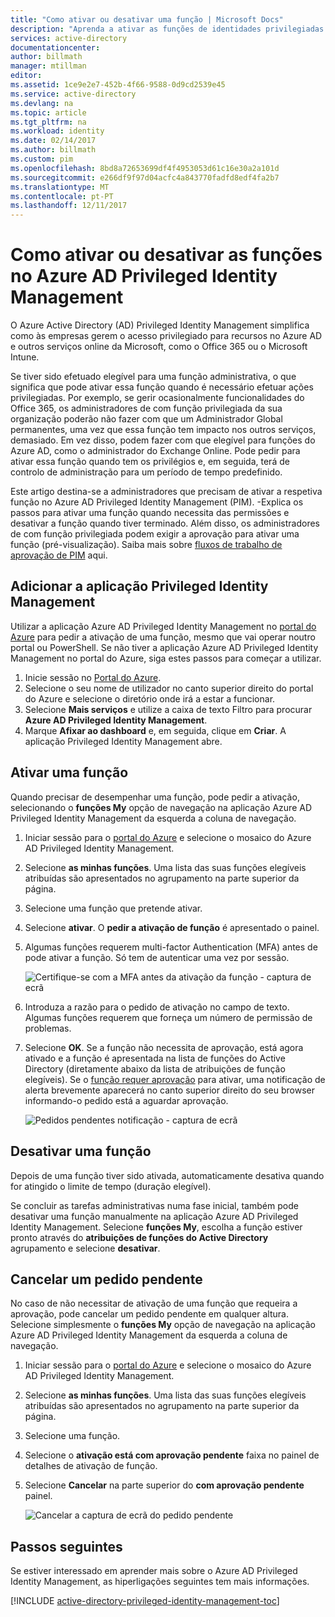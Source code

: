 ```yaml
---
title: "Como ativar ou desativar uma função | Microsoft Docs"
description: "Aprenda a ativar as funções de identidades privilegiadas com a aplicação Azure Privileged Identity Management."
services: active-directory
documentationcenter: 
author: billmath
manager: mtillman
editor: 
ms.assetid: 1ce9e2e7-452b-4f66-9588-0d9cd2539e45
ms.service: active-directory
ms.devlang: na
ms.topic: article
ms.tgt_pltfrm: na
ms.workload: identity
ms.date: 02/14/2017
ms.author: billmath
ms.custom: pim
ms.openlocfilehash: 8bd8a72653699df4f4953053d61c16e30a2a101d
ms.sourcegitcommit: e266df9f97d04acfc4a843770fadfd8edf4fa2b7
ms.translationtype: MT
ms.contentlocale: pt-PT
ms.lasthandoff: 12/11/2017
---
```

# <a name="how-to-activate-or-deactivate-roles-in-azure-ad-privileged-identity-management"></a>Como ativar ou desativar as funções no Azure AD Privileged Identity Management
O Azure Active Directory (AD) Privileged Identity Management simplifica como às empresas gerem o acesso privilegiado para recursos no Azure AD e outros serviços online da Microsoft, como o Office 365 ou o Microsoft Intune.  

Se tiver sido efetuado elegível para uma função administrativa, o que significa que pode ativar essa função quando é necessário efetuar ações privilegiadas. Por exemplo, se gerir ocasionalmente funcionalidades do Office 365, os administradores de com função privilegiada da sua organização poderão não fazer com que um Administrador Global permanentes, uma vez que essa função tem impacto nos outros serviços, demasiado. Em vez disso, podem fazer com que elegível para funções do Azure AD, como o administrador do Exchange Online. Pode pedir para ativar essa função quando tem os privilégios e, em seguida, terá de controlo de administração para um período de tempo predefinido.

Este artigo destina-se a administradores que precisam de ativar a respetiva função no Azure AD Privileged Identity Management (PIM). -Explica os passos para ativar uma função quando necessita das permissões e desativar a função quando tiver terminado. Além disso, os administradores de com função privilegiada podem exigir a aprovação para ativar uma função (pré-visualização). Saiba mais sobre [fluxos de trabalho de aprovação de PIM](./privileged-identity-management/azure-ad-pim-approval-workflow.md) aqui.

## <a name="add-the-privileged-identity-management-application"></a>Adicionar a aplicação Privileged Identity Management
Utilizar a aplicação Azure AD Privileged Identity Management no [portal do Azure](https://portal.azure.com/) para pedir a ativação de uma função, mesmo que vai operar noutro portal ou PowerShell. Se não tiver a aplicação Azure AD Privileged Identity Management no portal do Azure, siga estes passos para começar a utilizar.

1. Inicie sessão no [Portal do Azure](https://portal.azure.com/).
2. Selecione o seu nome de utilizador no canto superior direito do portal do Azure e selecione o diretório onde irá a estar a funcionar.
3. Selecione **Mais serviços** e utilize a caixa de texto Filtro para procurar **Azure AD Privileged Identity Management**.
4. Marque **Afixar ao dashboard** e, em seguida, clique em **Criar**. A aplicação Privileged Identity Management abre.

## <a name="activate-a-role"></a>Ativar uma função
Quando precisar de desempenhar uma função, pode pedir a ativação, selecionando o **funções My** opção de navegação na aplicação Azure AD Privileged Identity Management da esquerda a coluna de navegação.

1. Iniciar sessão para o [portal do Azure](https://portal.azure.com/) e selecione o mosaico do Azure AD Privileged Identity Management.
2. Selecione **as minhas funções**. Uma lista das suas funções elegíveis atribuídas são apresentados no agrupamento na parte superior da página.
3. Selecione uma função que pretende ativar.
4. Selecione **ativar**. O **pedir a ativação de função** é apresentado o painel.
5. Algumas funções requerem multi-factor Authentication (MFA) antes de pode ativar a função. Só tem de autenticar uma vez por sessão.
   
    ![Certifique-se com a MFA antes da ativação da função - captura de ecrã][2]
6. Introduza a razão para o pedido de ativação no campo de texto.  Algumas funções requerem que forneça um número de permissão de problemas.
7. Selecione **OK**.  Se a função não necessita de aprovação, está agora ativado e a função é apresentada na lista de funções do Active Directory (diretamente abaixo da lista de atribuições de função elegíveis). Se o [função requer aprovação](./privileged-identity-management/azure-ad-pim-approval-workflow.md) para ativar, uma notificação de alerta brevemente aparecerá no canto superior direito do seu browser informando-o pedido está a aguardar aprovação.

    ![Pedidos pendentes notificação - captura de ecrã][3]

## <a name="deactivate-a-role"></a>Desativar uma função
Depois de uma função tiver sido ativada, automaticamente desativa quando for atingido o limite de tempo (duração elegível).

Se concluir as tarefas administrativas numa fase inicial, também pode desativar uma função manualmente na aplicação Azure AD Privileged Identity Management.  Selecione **funções My**, escolha a função estiver pronto através do **atribuições de funções do Active Directory** agrupamento e selecione **desativar**.  

## <a name="cancel-a-pending-request"></a>Cancelar um pedido pendente
No caso de não necessitar de ativação de uma função que requeira a aprovação, pode cancelar um pedido pendente em qualquer altura. Selecione simplesmente o **funções My** opção de navegação na aplicação Azure AD Privileged Identity Management da esquerda a coluna de navegação.

1. Iniciar sessão para o [portal do Azure](https://portal.azure.com/) e selecione o mosaico do Azure AD Privileged Identity Management.
2. Selecione **as minhas funções**. Uma lista das suas funções elegíveis atribuídas são apresentados no agrupamento na parte superior da página.
3. Selecione uma função.
4. Selecione o **ativação está com aprovação pendente** faixa no painel de detalhes de ativação de função.
5. Selecione **Cancelar** na parte superior do **com aprovação pendente** painel.

   ![Cancelar a captura de ecrã do pedido pendente][4]

## <a name="next-steps"></a>Passos seguintes
Se estiver interessado em aprender mais sobre o Azure AD Privileged Identity Management, as hiperligações seguintes tem mais informações.

[!INCLUDE [active-directory-privileged-identity-management-toc](../../includes/active-directory-privileged-identity-management-toc.md)]

<!--Image references-->

[1]: ./media/active-directory-privileged-identity-management-configure/PIM_EnablePim.png
[2]: ./media/active-directory-privileged-identity-management-how-to-activate-role/PIM_activation_MFA.png
[3]: ./media/active-directory-privileged-identity-management-how-to-activate-role/PIM_Request_Pending_Toast2.png
[4]: ./media/active-directory-privileged-identity-management-how-to-activate-role/PIM_Request_Pending_Banner_Cancel.png
